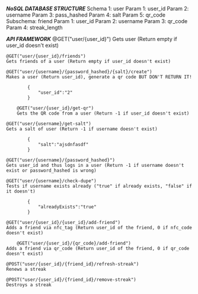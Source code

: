 *****NoSQL DATABASE STRUCTURE*****
Schema 1: user
	Param 1: user_id
	Param 2: username
	Param 3: pass_hashed
	Param 4: salt
	Param 5: qr_code
  Subschema: friend
    Param 1: user_id
    Param 2: username
    Param 3: qr_code
    Param 4: streak_length

*****API FRAMEWORK*****
		@GET("user/{user_id}")
    Gets user (Return empty if user_id doesn't exist)

    @GET("user/{user_id}/friends")
    Gets friends of a user (Return empty if user_id doesn't exist)

    @GET("user/{username}/{password_hashed}/{salt}/create")
    Makes a user (Return user_id), generate a qr code BUT DON'T RETURN IT!

			{
				"user_id":"2"
			}

		@GET("user/{user_id}/get-qr")
		Gets the QR code from a user (Return -1 if user_id doesn't exist)

    @GET("user/{username}/get-salt")
    Gets a salt of user (Return -1 if username doesn't exist)

			{
				"salt":"ajsdnfasdf"
			}

    @GET("user/{username}/{password_hashed}")
    Gets user_id and thus logs in a user (Return -1 if username doesn't exist or password_hashed is wrong)

    @GET("user/{username}/check-dupe")
    Tests if username exists already ("true" if already exists, "false" if it doesn't)

			{
				"alreadyExists":"true"
			}

    @GET("user/{user_id}/{user_id}/add-friend")
    Adds a friend via nfc_tag (Return user_id of the friend, 0 if nfc_code doesn't exist)

		@GET("user/{user_id}/{qr_code}/add-friend")
    Adds a friend via qr_code (Return user_id of the friend, 0 if qr_code doesn't exist)

    @POST("user/{user_id}/{friend_id}/refresh-streak")
    Renews a streak

    @POST("user/{user_id}/{friend_id}/remove-streak")
    Destroys a streak
